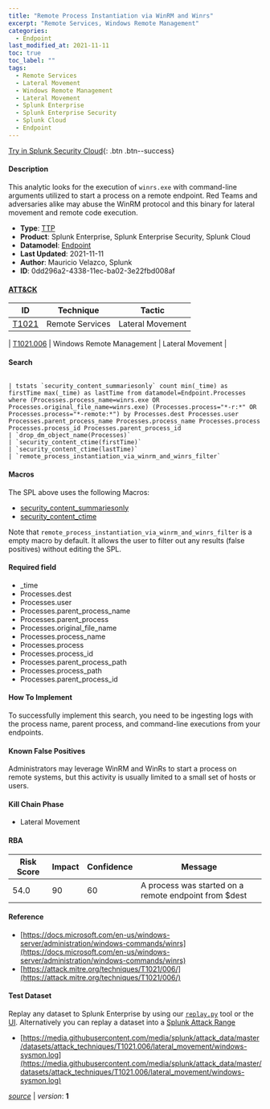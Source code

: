```yaml
---
title: "Remote Process Instantiation via WinRM and Winrs"
excerpt: "Remote Services, Windows Remote Management"
categories:
  - Endpoint
last_modified_at: 2021-11-11
toc: true
toc_label: ""
tags:
  - Remote Services
  - Lateral Movement
  - Windows Remote Management
  - Lateral Movement
  - Splunk Enterprise
  - Splunk Enterprise Security
  - Splunk Cloud
  - Endpoint
---
```




[Try in Splunk Security Cloud](https://www.splunk.com/en_us/cyber-security.html){: .btn .btn--success}

#### Description

This analytic looks for the execution of `winrs.exe` with command-line arguments utilized to start a process on a remote endpoint. Red Teams and adversaries alike may abuse the WinRM protocol and this binary for lateral movement and remote code execution.

- **Type**: [TTP](https://github.com/splunk/security_content/wiki/Detection-Analytic-Types)
- **Product**: Splunk Enterprise, Splunk Enterprise Security, Splunk Cloud
- **Datamodel**: [Endpoint](https://docs.splunk.com/Documentation/CIM/latest/User/Endpoint)
- **Last Updated**: 2021-11-11
- **Author**: Mauricio Velazco, Splunk
- **ID**: 0dd296a2-4338-11ec-ba02-3e22fbd008af


#### [ATT&CK](https://attack.mitre.org/)

| ID             | Technique        |  Tactic             |
| -------------- | ---------------- |-------------------- |
| [T1021](https://attack.mitre.org/techniques/T1021/) | Remote Services | Lateral Movement |

| [T1021.006](https://attack.mitre.org/techniques/T1021/006/) | Windows Remote Management | Lateral Movement |

#### Search

```

| tstats `security_content_summariesonly` count min(_time) as firstTime max(_time) as lastTime from datamodel=Endpoint.Processes where (Processes.process_name=winrs.exe OR Processes.original_file_name=winrs.exe) (Processes.process="*-r:*" OR Processes.process="*-remote:*") by Processes.dest Processes.user Processes.parent_process_name Processes.process_name Processes.process Processes.process_id Processes.parent_process_id 
| `drop_dm_object_name(Processes)` 
| `security_content_ctime(firstTime)`
| `security_content_ctime(lastTime)` 
| `remote_process_instantiation_via_winrm_and_winrs_filter`
```

#### Macros
The SPL above uses the following Macros:
* [security_content_summariesonly](https://github.com/splunk/security_content/blob/develop/macros/security_content_summariesonly.yml)
* [security_content_ctime](https://github.com/splunk/security_content/blob/develop/macros/security_content_ctime.yml)

Note that `remote_process_instantiation_via_winrm_and_winrs_filter` is a empty macro by default. It allows the user to filter out any results (false positives) without editing the SPL.

#### Required field
* _time
* Processes.dest
* Processes.user
* Processes.parent_process_name
* Processes.parent_process
* Processes.original_file_name
* Processes.process_name
* Processes.process
* Processes.process_id
* Processes.parent_process_path
* Processes.process_path
* Processes.parent_process_id


#### How To Implement
To successfully implement this search, you need to be ingesting logs with the process name, parent process, and command-line executions from your endpoints.

#### Known False Positives
Administrators may leverage WinRM and WinRs to start a process on remote systems, but this activity is usually limited to a small set of hosts or users.

#### Kill Chain Phase
* Lateral Movement



#### RBA

| Risk Score  | Impact      | Confidence   | Message      |
| ----------- | ----------- |--------------|--------------|
| 54.0 | 90 | 60 | A process was started on a remote endpoint from $dest |




#### Reference

* [https://docs.microsoft.com/en-us/windows-server/administration/windows-commands/winrs](https://docs.microsoft.com/en-us/windows-server/administration/windows-commands/winrs)
* [https://attack.mitre.org/techniques/T1021/006/](https://attack.mitre.org/techniques/T1021/006/)



#### Test Dataset
Replay any dataset to Splunk Enterprise by using our [`replay.py`](https://github.com/splunk/attack_data#using-replaypy) tool or the [UI](https://github.com/splunk/attack_data#using-ui).
Alternatively you can replay a dataset into a [Splunk Attack Range](https://github.com/splunk/attack_range#replay-dumps-into-attack-range-splunk-server)

* [https://media.githubusercontent.com/media/splunk/attack_data/master/datasets/attack_techniques/T1021.006/lateral_movement/windows-sysmon.log](https://media.githubusercontent.com/media/splunk/attack_data/master/datasets/attack_techniques/T1021.006/lateral_movement/windows-sysmon.log)



[*source*](https://github.com/splunk/security_content/tree/develop/detections/endpoint/remote_process_instantiation_via_winrm_and_winrs.yml) \| *version*: **1**
